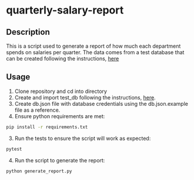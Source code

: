 # quarterly-salary-report

## Description
This is a script used to generate a report of how much each department spends on salaries per quarter.  The data comes from a test database that can be created following the instructions, [here](https://github.com/datacharmer/test_db)

## Usage
1. Clone repository and cd into directory
2. Create and import test_db following the instructions, [here](https://github.com/datacharmer/test_db).
3. Create db.json file with database credentials using the db.json.example file as a reference.
3. Ensure python requirements are met:
```bash
pip install -r requirements.txt
```
3. Run the tests to ensure the script will work as expected:
```bash
pytest
```
4. Run the script to generate the report:
```bash
python generate_report.py
```
